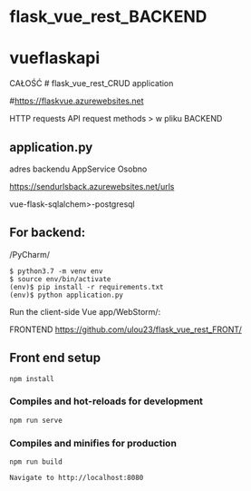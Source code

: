# flask_vue_rest_BACKEND

# vueflaskapi     

CAŁOŚĆ # flask_vue_rest_CRUD application


#https://flaskvue.azurewebsites.net

HTTP requests  API request methods > w pliku BACKEND 
## application.py

adres backendu AppService Osobno

https://sendurlsback.azurewebsites.net/urls

vue-flask-sqlalchem>-postgresql

## For backend: 

/PyCharm/
```
$ python3.7 -m venv env
$ source env/bin/activate
(env)$ pip install -r requirements.txt
(env)$ python application.py
```

Run the client-side Vue app/WebStorm/:

FRONTEND https://github.com/ulou23/flask_vue_rest_FRONT/

## Front end setup
```
npm install
```

### Compiles and hot-reloads for development
```
npm run serve
```

### Compiles and minifies for production
```
npm run build
```

````
Navigate to http://localhost:8080
